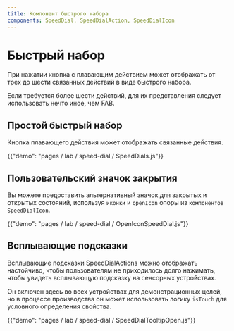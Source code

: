 ```yaml
---
title: Компонент быстрого набора
components: SpeedDial, SpeedDialAction, SpeedDialIcon
---
```

# Быстрый набор

<p class="description">При нажатии кнопка с плавающим действием может отображать от трех до шести связанных действий в виде быстрого набора.</p>

Если требуется более шести действий, для их представления следует использовать нечто иное, чем FAB.

## Простой быстрый набор

Кнопка плавающего действия может отображать связанные действия.

{{"demo": "pages / lab / speed-dial / SpeedDials.js"}}

## Пользовательский значок закрытия

Вы можете предоставить альтернативный значок для закрытых и открытых состояний, используя `иконки` и `openIcon` опоры из `компонентов SpeedDialIcon`.

{{"demo": "pages / lab / speed-dial / OpenIconSpeedDial.js"}}

## Всплывающие подсказки

Всплывающие подсказки SpeedDialActions можно отображать настойчиво, чтобы пользователям не приходилось долго нажимать, чтобы увидеть всплывающую подсказку на сенсорных устройствах.

Он включен здесь во всех устройствах для демонстрационных целей, но в процессе производства он может использовать логику `isTouch` для условного определения свойства.

{{"demo": "pages / lab / speed-dial / SpeedDialTooltipOpen.js"}}